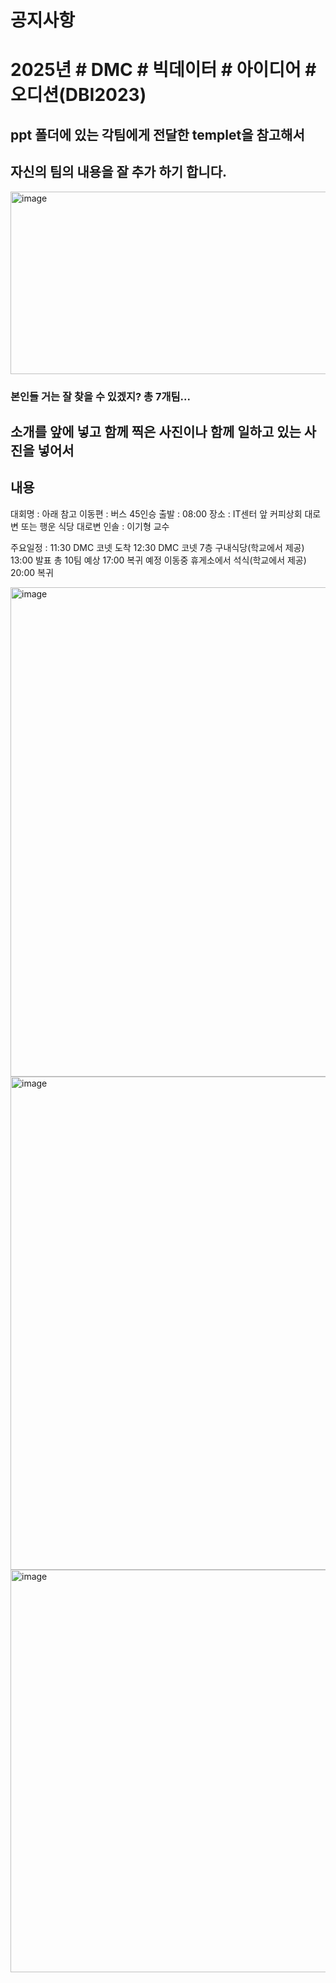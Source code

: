 # 공지사항
# 2025년 # DMC # 빅데이터 # 아이디어 # 오디션(DBI2023)

## ppt 폴더에 있는 각팀에게 전달한 templet을 참고해서 
## 자신의 팀의 내용을 잘 추가 하기 합니다. 
<img width="572" height="292" alt="image" src="https://github.com/user-attachments/assets/419dceaf-3d1b-4a8d-9ee2-9ff54180540c" />     


### 본인들 거는 잘 찾을 수 있겠지? 총 7개팀...

## 소개를 앞에 넣고 함께 찍은 사진이나 함께 일하고 있는 사진을 넣어서 

## 내용 
대회명 : 아래 참고 
이동편 : 버스 45인승
출발 : 08:00
장소 : IT센터 앞 커피상회 대로변 또는 행운 식당 대로변 
인솔 : 이기형 교수 

주요일정 :
11:30 DMC 코넷 도착 
12:30 DMC 코넷 7층 구내식당(학교에서 제공)
13:00 발표 총 10팀 예상
17:00 복귀 예정 
이동중 휴게소에서 석식(학교에서 제공)
20:00 복귀

<img width="616" height="783" alt="image" src="https://github.com/user-attachments/assets/5b40cda5-e68d-406a-9fcd-66863ed5222a" />
<img width="595" height="789" alt="image" src="https://github.com/user-attachments/assets/68ea1248-6dc3-438d-bde3-12d1523fcdbd" />
<img width="635" height="644" alt="image" src="https://github.com/user-attachments/assets/a5ffbafb-e412-415d-8fd6-9ab21db69d0a" />
